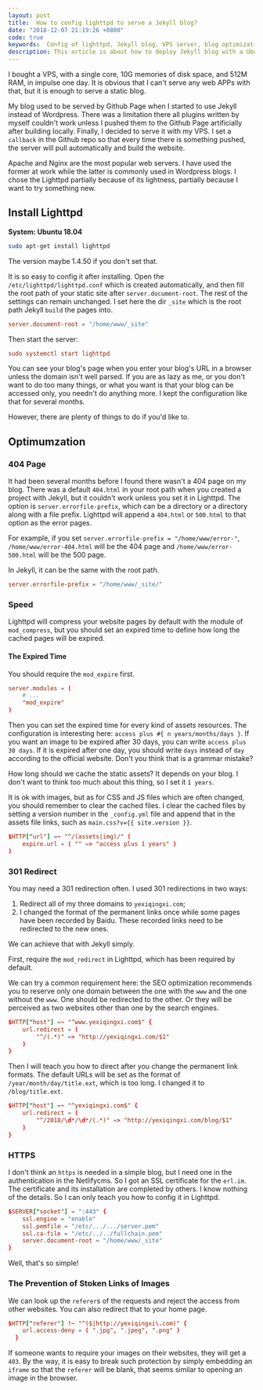 ```yaml
---
layout: post
title:  How to config lighttpd to serve a Jekyll blog?
date: "2018-12-07 21:19:26 +0800"
code: true
keywords:  Config of lighttpd, Jekyll blog, VPS server, blog optimization, Jekyll optimization
description: This article is about how to deploy Jekyll blog with a Ubuntu server and Lighttpd and how to optimize the blog with Lighttpd.
---
```

I bought a VPS, with a single core, 10G memories of disk space, and 512M RAM,  in impulse one day. It is obvious that I can't serve any web APPs with that, but it is enough to serve a static blog.

<!--more-->

My blog used to be served by Github Page when I started to use Jekyll instead of Wordpress. There was a limitation there all plugins written by myself couldn't work unless I pushed them to the Github Page artificially after building locally. Finally, I decided to serve it with my VPS. I set a `callback` in the Github repo so that every time there is something pushed, the server will pull automatically and build the website.

Apache and Nginx are the most popular web servers. I have used the former at work while the latter is commonly used in Wordpress blogs. I chose the Lighttpd partially because of its lightness, partially because I want to try something new.

## Install Lighttpd

**System: Ubuntu 18.04**

```sh
sudo apt-get install lighttpd
```

The version maybe 1.4.50 if you don't set that.

It is so easy to config it after installing. Open the `/etc/lighttpd/lighttpd.conf` which is created automatically, and then fill the root path of your static site after `server.document-root`. The rest of the settings can remain unchanged. I set here the dir `_site` which is the root path Jekyll `build` the pages into.

```conf
server.document-root = "/home/www/_site"
```

Then start the server:

```conf
sudo systemctl start lighttpd
```

You can see your blog's page when you enter your blog's URL in a browser unless the domain isn't well parsed. If you are as lazy as me, or you don't want to do too many things, or what you want is that your blog can be accessed only, you needn't do anything more. I kept the configuration like that for several months.

However, there are plenty of things to do if you'd like to.

## Optimumzation

### 404 Page

It had been several months before I found there wasn't a 404 page on my blog. There was a default `404.html` in your root path when you created a project with Jekyll, but it couldn't work unless you set it in Lighttpd. The option is `server.errorfile-prefix`, which can be a directory or a directory along with a file prefix. Lighttpd will append a `404.html` or `500.html` to that option as the error pages.

For example, if you set `server.errorfile-prefix = "/home/www/error-"`,  `/home/www/error-404.html`  will be the 404 page and  `/home/www/error-500.html` will be the 500 page.

In Jekyll, it can be the same with the root path.

```conf
server.errorfile-prefix = "/home/www/_site/"
```

### Speed

Lighttpd will compress your website pages by default with the module of `mod_compress`, but you should set an expired time to define how long the cached pages will be expired.

#### The Expired Time

You should require the `mod_expire` first.

```conf
server.modules = (
    # ...
    "mod_expire"
)
```

Then you can set the expired time for every kind of assets resources. The configuration is interesting here: `access plus #{ n years/months/days }`. If you want an image to be expired after 30 days, you can write `access plus 30 days`. If it is expired after one day, you should write `days` instead of `day` according to the official website. Don't you think that is a grammar mistake?

How long should we cache the static assets? It depends on your blog. I don't want to think too much about this thing, so I set it `1 years`.

It is ok with images, but as for CSS and JS files which are often changed, you should remember to clear the cached files. I clear the cached files by setting a version number in the `_config.yml` file and append that in the assets file links, such as `main.css?v={{ site.version }}`.

```conf
$HTTP["url"] =~ "^/(assets|img)/" (
    expire.url = ( "" => "access plus 1 years" )
)
```

### 301 Redirect

You may need a 301 redirection often. I used 301 redirections in two ways:

1. Redirect all of my three domains to `yexiqingxi.com`;
2. I changed the format of the permanent links once while some pages have been recorded by Baidu. These recorded links need to be redirected to the new ones.

We can achieve that with Jekyll simply.

First, require the `mod_redirect` in Lighttpd, which has been required by default.

We can try a common requirement here: the SEO optimization recommends you to reserve only one domain between the one with the `www` and the one without the `www`. One should be redirected to the other. Or they will be perceived as two websites other than one by the search engines.

```conf
$HTTP["host"] =~ "^www.yexiqingxi.com$" {
    url.redirect = (
        "^/(.*)" => "http://yexiqingxi.com/$1"
    )
}
```

Then I will teach you how to direct after you change the permanent link formats. The default URLs will be set as the format of  `/year/month/day/title.ext`, which is too long. I changed it to `/blog/title.ext`.

```conf
$HTTP["host"] =~ "^yexiqingxi.com$" {
    url.redirect = (
        "^/2018/\d*/\d*/(.*)" => "http://yexiqingxi.com/blog/$1"
    )
}
```

### HTTPS

I don't think an `https` is needed in a simple blog, but I need one in the authentication in the Netlifycms. So I got an SSL certificate for the `erl.im`. The certificate and its installation are completed by others. I know nothing of the details. So I can only teach you how to config it in Lighttpd.

```conf
$SERVER["socket"] = ":443" {
    ssl.engine = "enable"
    ssl.pemfile = "/etc/.../.../server.pem"
    ssl.ca-file = "/etc/../../fullchain.pem"
    server.document-root = "/home/www/_site"
}
```

Well, that's so simple!

### The Prevention of Stoken Links of Images

We can look up the `referer`s of the requests and reject the access from other websites. You can also redirect that to your home page.

```conf
$HTTP["referer"] !~ "^($|http://yexiqingxi\.com)" {
    url.access-deny = ( ".jpg", ".jpeg", ".png" )
  }
```

If someone wants to require your images on their websites, they will get a `403`. By the way, it is easy to break such protection by simply embedding an `iframe` so that the `referer` will be blank, that seems similar to opening an image in the browser.
